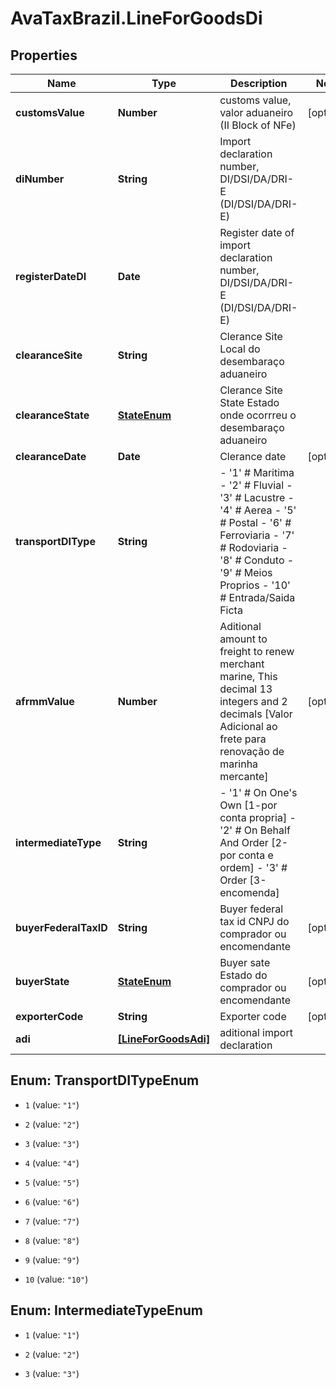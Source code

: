 # AvaTaxBrazil.LineForGoodsDi

## Properties
Name | Type | Description | Notes
------------ | ------------- | ------------- | -------------
**customsValue** | **Number** | customs value, valor aduaneiro (II Block of NFe) | [optional] 
**diNumber** | **String** | Import declaration number, DI/DSI/DA/DRI-E (DI/DSI/DA/DRI-E) | 
**registerDateDI** | **Date** | Register date of import declaration number, DI/DSI/DA/DRI-E (DI/DSI/DA/DRI-E) | 
**clearanceSite** | **String** | Clerance Site Local do desembaraço aduaneiro  | 
**clearanceState** | [**StateEnum**](StateEnum.md) | Clerance Site State Estado onde ocorrreu o desembaraço aduaneiro  | 
**clearanceDate** | **Date** | Clerance date | [optional] 
**transportDIType** | **String** | - &#39;1&#39; # Maritima - &#39;2&#39; # Fluvial - &#39;3&#39; # Lacustre - &#39;4&#39; # Aerea - &#39;5&#39; # Postal - &#39;6&#39; # Ferroviaria - &#39;7&#39; # Rodoviaria - &#39;8&#39; # Conduto - &#39;9&#39; # Meios Proprios - &#39;10&#39; # Entrada/Saida Ficta  | 
**afrmmValue** | **Number** | Aditional amount to freight to renew merchant marine, This decimal 13 integers and 2 decimals [Valor Adicional ao frete para renovação de marinha mercante]  | [optional] 
**intermediateType** | **String** | - &#39;1&#39; # On One&#39;s Own [1-por conta propria] - &#39;2&#39; # On Behalf And Order [2-por conta e ordem] - &#39;3&#39; # Order [3-encomenda]  | 
**buyerFederalTaxID** | **String** | Buyer federal tax id CNPJ do comprador ou encomendante  | [optional] 
**buyerState** | [**StateEnum**](StateEnum.md) | Buyer sate Estado do comprador ou encomendante  | [optional] 
**exporterCode** | **String** | Exporter code | [optional] 
**adi** | [**[LineForGoodsAdi]**](LineForGoodsAdi.md) | aditional import declaration | 


<a name="TransportDITypeEnum"></a>
## Enum: TransportDITypeEnum


* `1` (value: `"1"`)

* `2` (value: `"2"`)

* `3` (value: `"3"`)

* `4` (value: `"4"`)

* `5` (value: `"5"`)

* `6` (value: `"6"`)

* `7` (value: `"7"`)

* `8` (value: `"8"`)

* `9` (value: `"9"`)

* `10` (value: `"10"`)




<a name="IntermediateTypeEnum"></a>
## Enum: IntermediateTypeEnum


* `1` (value: `"1"`)

* `2` (value: `"2"`)

* `3` (value: `"3"`)




